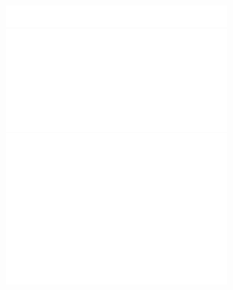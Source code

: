 ![16per](/metrics.plugin.16personalities.svg)
![Metrics](/metrics.classic.svg)
![Isocalender](/metrics.plugin.isocalendar.fullyear.svg)
